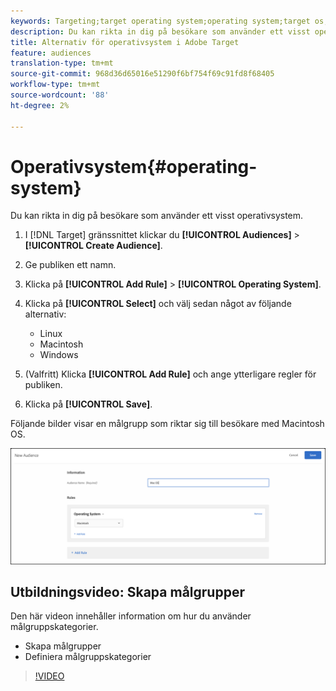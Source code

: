 ```yaml
---
keywords: Targeting;target operating system;operating system;target os;os;target linux;linux;target windows;windows;target macintosh;macintosh;mac;target mac;win;target win
description: Du kan rikta in dig på besökare som använder ett visst operativsystem.
title: Alternativ för operativsystem i Adobe Target
feature: audiences
translation-type: tm+mt
source-git-commit: 968d36d65016e51290f6bf754f69c91fd8f68405
workflow-type: tm+mt
source-wordcount: '88'
ht-degree: 2%

---
```



# Operativsystem{#operating-system}

Du kan rikta in dig på besökare som använder ett visst operativsystem.

1. I [!DNL Target] gränssnittet klickar du **[!UICONTROL Audiences]** > **[!UICONTROL Create Audience]**.
1. Ge publiken ett namn.
1. Klicka på **[!UICONTROL Add Rule]** > **[!UICONTROL Operating System]**.
1. Klicka på **[!UICONTROL Select]** och välj sedan något av följande alternativ:

   * Linux
   * Macintosh
   * Windows

1. (Valfritt) Klicka **[!UICONTROL Add Rule]** och ange ytterligare regler för publiken.
1. Klicka på **[!UICONTROL Save]**.

Följande bilder visar en målgrupp som riktar sig till besökare med Macintosh OS.

![](assets/target_os.png)

## Utbildningsvideo: Skapa målgrupper

Den här videon innehåller information om hur du använder målgruppskategorier.

* Skapa målgrupper
* Definiera målgruppskategorier

>[!VIDEO](https://video.tv.adobe.com/v/17392)
